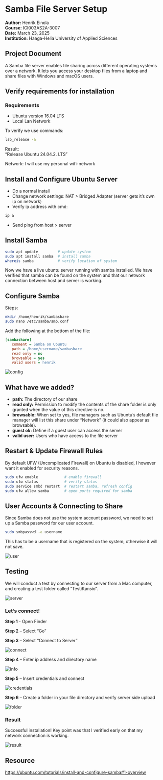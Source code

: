 # Samba File Server Setup

**Author:** Henrik Einola  
**Course:** ICI003AS2A-3007  
**Date:** March 23, 2025  
**Institution:** Haaga-Helia University of Applied Sciences  

## Project Document

A Samba file server enables file sharing across different operating systems over a network. It lets you access your desktop files from a laptop and share files with Windows and macOS users.

## Verify requirements for installation

### Requirements

- Ubuntu version 16.04 LTS  
- Local Lan Network  

To verify we use commands:

```bash
lsb_release -a
```

Result:  
“Release Ubuntu 24.04.2. LTS”

Network: I will use my personal wifi-network

## Install and Configure Ubuntu Server

- Do a normal install  
- Change network settings: NAT > Bridged Adapter (server gets it’s own ip on network)  
- Verify ip address with cmd:
  
```bash
ip a
```

- Send ping from host > server  

## Install Samba

```bash
sudo apt update         # update system
sudo apt install samba  # install samba
whereis samba           # verify location of system
```

Now we have a live ubuntu server running with samba installed. We have verified that samba can be found on the system and that our network connection between host and server is working.

## Configure Samba

Steps:

```bash
mkdir /home/henrik/sambashare
sudo nano /etc/samba/smb.conf
```

Add the following at the bottom of the file:

```ini
[sambashare]
   comment = Samba on Ubuntu
   path = /home/username/sambashare
   read only = no
   browsable = yes
   valid users = henrik
```

![config](img/config.png)

## What have we added?

- **path:** The directory of our share  
- **read only:** Permission to modify the contents of the share folder is only granted when the value of this directive is no.  
- **browsable:** When set to yes, file managers such as Ubuntu’s default file manager will list this share under “Network” (it could also appear as browsable).  
- **guest ok:** Define if a guest user can access the server  
- **valid user:** Users who have access to the file server  

## Restart & Update Firewall Rules

By default UFW (Uncomplicated Firewall) on Ubuntu is disabled, I however want it enabled for security reasons.

```bash
sudo ufw enable            # enable firewall
sudo ufw status            # verify status
sudo service smbd restart  # restart samba, refresh config
sudo ufw allow samba       # open ports required for samba
```

## User Accounts & Connecting to Share

Since Samba does not use the system account password, we need to set up a Samba password for our user account.

```bash
sudo smbpasswd -a username
```

This has to be a username that is registered on the system, otherwise it will not save.

![user](img/user.png)

## Testing

We will conduct a test by connecting to our server from a Mac computer, and creating a test folder called “TestiKansio”.

![server](img/server.png)

### Let’s connect!

**Step 1** - Open Finder  

**Step 2** – Select “Go”  

**Step 3** – Select “Connect to Server”  

![connect](img/connect.png)

**Step 4** – Enter ip address and directory name  

![info](img/info.png)

**Step 5** – Insert credentials and connect  

![credentials](img/credentials.png)

**Step 6** – Create a folder in your file directory and verify server side upload  

![folder](img/folder.png)

### Result

Successful installation! Key point was that I verified early on that my network connection is working.

![result](img/result.png)

## Resource

https://ubuntu.com/tutorials/install-and-configure-samba#1-overview  
